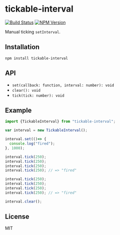 # tickable-interval
[![Build Status](http://img.shields.io/travis/mohayonao/tickable-interval.svg?style=flat)](https://travis-ci.org/mohayonao/tickable-interval)
[![NPM Version](http://img.shields.io/npm/v/tickable-interval.svg?style=flat)](https://www.npmjs.org/package/tickable-interval)


Manual ticking `setInterval`.

## Installation

```
npm install tickable-interval
```

## API

- `set(callback: function, interval: number): void`
- `clear(): void`
- `tick(tick: number): void`

## Example

```javascript
import {TickableInterval} from "tickable-interval";

var interval = new TickableInterval();

interval.set(()=> {
  console.log("fired");
}, 1000);

interval.tick(250);
interval.tick(250);
interval.tick(250);
interval.tick(250); // => "fired"

interval.tick(250);
interval.tick(250);
interval.tick(250);
interval.tick(250); // => "fired"

interval.clear();
```

## License

MIT
